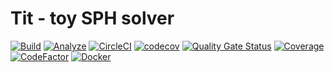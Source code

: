 # Tit - toy SPH solver

[![Build](https://github.com/Jhuighuy/TitSolver/actions/workflows/build.yml/badge.svg)](https://github.com/Jhuighuy/TitSolver/actions/workflows/build.yml)
[![Analyze](https://github.com/Jhuighuy/TitSolver/actions/workflows/analyze.yml/badge.svg)](https://github.com/Jhuighuy/TitSolver/actions/workflows/analyze.yml)
[![CircleCI](https://dl.circleci.com/status-badge/img/circleci/B9E4vjVYkCKqwgiLJYtGf4/T3gimL3GF7uZpVHoBWBEVN/tree/main.svg?style=svg)](https://dl.circleci.com/status-badge/redirect/circleci/B9E4vjVYkCKqwgiLJYtGf4/T3gimL3GF7uZpVHoBWBEVN/tree/main)
[![codecov](https://codecov.io/gh/Jhuighuy/TitSolver/graph/badge.svg?token=BT35KUHS66)](https://codecov.io/gh/Jhuighuy/TitSolver)
[![Quality Gate Status](https://sonarcloud.io/api/project_badges/measure?project=Jhuighuy_TitSolver&metric=alert_status)](https://sonarcloud.io/summary/new_code?id=Jhuighuy_TitSolver)
[![Coverage](https://sonarcloud.io/api/project_badges/measure?project=Jhuighuy_TitSolver&metric=coverage)](https://sonarcloud.io/summary/new_code?id=Jhuighuy_TitSolver)
[![CodeFactor](https://www.codefactor.io/repository/github/jhuighuy/titsolver/badge)](https://www.codefactor.io/repository/github/jhuighuy/titsolver)
[![Docker](https://github.com/Jhuighuy/TitSolver/actions/workflows/docker.yml/badge.svg)](https://github.com/Jhuighuy/TitSolver/actions/workflows/docker.yml)
